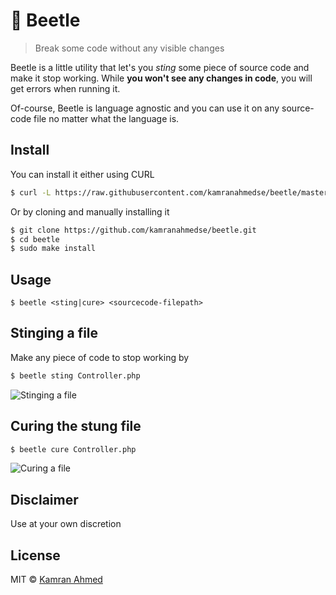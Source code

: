 # 🐞 Beetle

> Break some code without any visible changes

Beetle is a little utility that let's you *sting* some piece of source code and make it stop working. While **you won't see any changes in code**, you will get errors when running it.

Of-course, Beetle is language agnostic and you can use it on any source-code file no matter what the language is.

## Install

You can install it either using CURL

```bash
$ curl -L https://raw.githubusercontent.com/kamranahmedse/beetle/master/installer.sh | sudo sh
```

Or by cloning and manually installing it

```bash
$ git clone https://github.com/kamranahmedse/beetle.git
$ cd beetle
$ sudo make install
```


## Usage

```
$ beetle <sting|cure> <sourcecode-filepath>
```

## Stinging a file

Make any piece of code to stop working by

```bash
$ beetle sting Controller.php
```

![Stinging a file](http://i.imgur.com/axqYLGY.gif)

## Curing the stung file

```bash
$ beetle cure Controller.php
```

![Curing a file](http://i.imgur.com/lKDMSAU.gif)

## Disclaimer
Use at your own discretion

## License

MIT © [Kamran Ahmed](http://kamranahmed.info)
